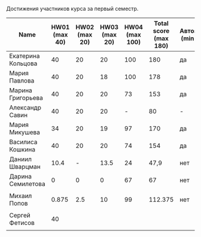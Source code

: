 Достижения участников курса за первый семестр.

| Name | HW01<br />(max 40) | HW02<br />(max 20) | HW03<br />(max 20) | HW04 <br />(max 100) | Total score<br />(max 180) | Автозачет<br />(min 135) | Допуск к зачету<br />(min 45) | зачет |
|--------------------|------|------|--------|------|--------------------------|--------------------------|-----------------------------|--------------|
| Екатерина Кольцова | 40                 | 20                 | 20                 | 100                  | 180                        | да | неприменимо | да |
| Мария Павлова      | 40                 | 20                 | 18                 | 100                  | 178                        | да | неприменимо | да |
| Марина Григорьева  | 40                 | 20                 | 20                 | 73                   | 153                       | да                   | неприменимо | да |
| Александр Савин    | 40                 | 20                 | 20                 | -                    | 80                         | -                        | да | - |
| Мария Микушева | 34                 | 20                 | 19                 | 97                  | 170                       | да | неприменимо | да |
| Василиса Кошкина   | 40                 | 20                 | 20                 | 74                  | 154                       | да                       | неприменимо | да |
| Даниил Шварцман    | 10.4               | -                  | 13.5               | 24                   | 47,9                      | нет | да | - |
| Дарина Семилетова | 0 | 0 | 0 | 67 | 67 | нет | да | - |
|  |  |  |  |  |  |  |  |  |
| Михаил Попов | 0.875 | 2.5 | 10 | 99 | 112.375 | нет | да | - |
|                    |                    |                    |                    |                      |                            |                          |                               |       |
| Сергей Фетисов     | 40                 |                    |                    |                      |                            |                          |                               |       |
|                    |                    |                    |                    |                      |                            |                          |                               |       |